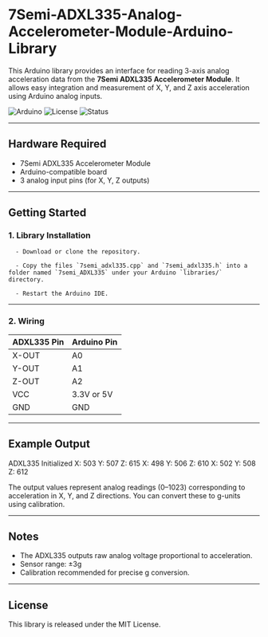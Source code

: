 # 7Semi-ADXL335-Analog-Accelerometer-Module-Arduino-Library

This Arduino library provides an interface for reading 3-axis analog acceleration data from the **7Semi ADXL335 Accelerometer Module**. It allows easy integration and measurement of X, Y, and Z axis acceleration using Arduino analog inputs.

![Arduino](https://img.shields.io/badge/platform-arduino-blue.svg)
![License](https://img.shields.io/badge/license-MIT-green.svg)
![Status](https://img.shields.io/badge/status-active-brightgreen.svg)

---

## Hardware Required

- 7Semi ADXL335 Accelerometer Module  
- Arduino-compatible board  
- 3 analog input pins (for X, Y, Z outputs)  

---

## Getting Started
 
  ### 1. Library Installation
 
      - Download or clone the repository.

      - Copy the files `7semi_adxl335.cpp` and `7semi_adxl335.h` into a folder named `7semi_ADXL335` under your Arduino `libraries/` directory.

      - Restart the Arduino IDE.

---

### 2. Wiring

| ADXL335 Pin | Arduino Pin |
|-------------|-------------|
| X-OUT       | A0          |
| Y-OUT       | A1          |
| Z-OUT       | A2          |
| VCC         | 3.3V or 5V  |
| GND         | GND         |

---

## Example Output

ADXL335 Initialized
X: 503 Y: 507 Z: 615
X: 498 Y: 506 Z: 610
X: 502 Y: 508 Z: 612

The output values represent analog readings (0–1023) corresponding to acceleration in X, Y, and Z directions. You can convert these to g-units using calibration.

---

## Notes

- The ADXL335 outputs raw analog voltage proportional to acceleration.
- Sensor range: ±3g
- Calibration recommended for precise g conversion.

---

## License

This library is released under the MIT License.
